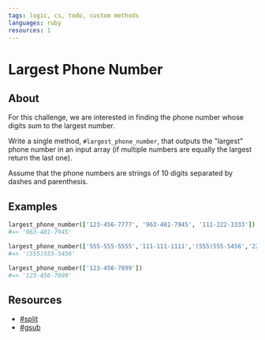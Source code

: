```yaml
---
tags: logic, cs, todo, custom methods
languages: ruby
resources: 1
---
```


# Largest Phone Number

## About

For this challenge, we are interested in finding the phone number whose digits sum to the largest number.

Write a single method, `#largest_phone_number`, that outputs the "largest" phone number in an input array (if multiple numbers are equally the largest return the last one). 

Assume that the phone numbers are strings of 10 digits separated by dashes and parenthesis.

## Examples

```ruby
largest_phone_number(['123-456-7777', '963-481-7945', '111-222-3333'])
#=> '963-481-7945'

largest_phone_number(['555-555-5555','111-111-1111','(555)555-5456','222-121-2121'])
#=> '(555)555-5456'

largest_phone_number(['123-456-7899'])
#=> '123-456-7899'
```

## Resources

* [#split](http://ruby-doc.org/core-2.1.4/String.html#method-i-split)
* [#gsub](http://ruby-doc.org/core-2.1.4/String.html#method-i-gsub)
